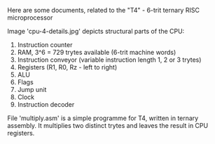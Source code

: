 Here are some documents, related to the "T4" - 6-trit ternary RISC microprocessor

Image 'cpu-4-details.jpg' depicts structural parts of the CPU:
1) Instruction counter
2) RAM, 3^6 = 729 trytes available (6-trit machine words)
3) Instruction conveyor (variable instruction length 1, 2 or 3 trytes)
4) Registers (R1, R0, Rz - left to right)
5) ALU
6) Flags
7) Jump unit
8) Clock
9) Instruction decoder

File 'multiply.asm' is a simple programme for T4, written in ternary assembly. It multiplies two distinct trytes and leaves the result in CPU registers.
